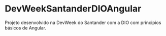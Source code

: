# DevWeekSantanderDIOAngular
Projeto desenvolvido na DevWeek do Santander com a DIO com principios básicos de Angular.

